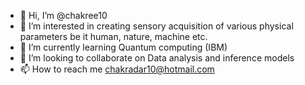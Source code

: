 - 👋 Hi, I’m @chakree10
- 👀 I’m interested in creating sensory acquisition of various physical parameters be it human, nature, machine etc. 
- 🌱 I’m currently learning Quantum computing (IBM)
- 💞️ I’m looking to collaborate on Data analysis and inference models
- 📫 How to reach me chakradar10@hotmail.com

<!---
chakree10/chakree10 is a ✨ special ✨ repository because its `README.md` (this file) appears on your GitHub profile.
You can click the Preview link to take a look at your changes.
--->
